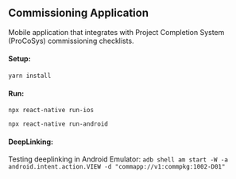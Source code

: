 ## Commissioning Application 
Mobile application that integrates with Project Completion System (ProCoSys) commissioning checklists. 

#### Setup: 
`yarn install`

#### Run:
`npx react-native run-ios`

`npx react-native run-android`

#### DeepLinking:
Testing deeplinking in Android Emulator:
`adb shell am start -W -a android.intent.action.VIEW -d "commapp://v1:commpkg:1002-D01"`
